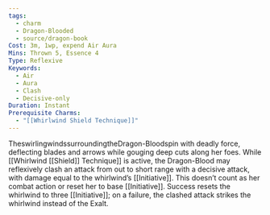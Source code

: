 ```yaml
---
tags:
  - charm
  - Dragon-Blooded
  - source/dragon-book
Cost: 3m, 1wp, expend Air Aura
Mins: Thrown 5, Essence 4
Type: Reflexive
Keywords:
  - Air
  - Aura
  - Clash
  - Decisive-only
Duration: Instant
Prerequisite Charms:
  - "[[Whirlwind Shield Technique]]"
---
```

TheswirlingwindssurroundingtheDragon-Bloodspin with deadly force, deflecting blades and arrows while gouging deep cuts along her foes. While [[Whirlwind [[Shield]] Technique]] is active, the Dragon-Blood may reflexively clash an attack from out to short range with a decisive attack, with damage equal to the whirlwind’s [[Initiative]]. This doesn’t count as her combat action or reset her to base [[Initiative]]. Success resets the whirlwind to three [[Initiative]]; on a failure, the clashed attack strikes the whirlwind instead of the Exalt.